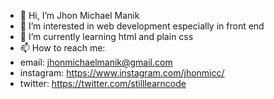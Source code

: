 - 👋 Hi, I’m Jhon Michael Manik
- 👀 I’m interested in web development especially in front end
- 🌱 I’m currently learning html and plain css
- 📫 How to reach me:
- email: jhonmichaelmanik@gmail.com
- instagram: https://www.instagram.com/jhonmicc/
- twitter: https://twitter.com/stilllearncode

<!---
jhonmicc/jhonmicc is a ✨ special ✨ repository because its `README.md` (this file) appears on your GitHub profile.
You can click the Preview link to take a look at your changes.
--->
